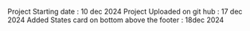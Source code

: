 Project Starting date : 10 dec 2024
Project Uploaded on git hub : 17 dec 2024
Added States card on bottom above the footer : 18dec 2024
